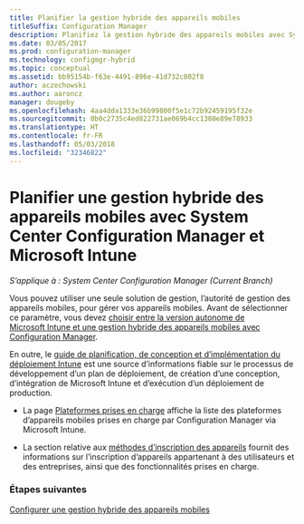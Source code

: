 ```yaml
---
title: Planifier la gestion hybride des appareils mobiles
titleSuffix: Configuration Manager
description: Planifiez la gestion hybride des appareils mobiles avec System Center Configuration Manager et Microsoft Intune.
ms.date: 03/05/2017
ms.prod: configuration-manager
ms.technology: configmgr-hybrid
ms.topic: conceptual
ms.assetid: bb95154b-f63e-4491-896e-41d732c802f8
author: aczechowski
ms.author: aaroncz
manager: dougeby
ms.openlocfilehash: 4aa4dda1333e36b99800f5e1c72b92459195f32e
ms.sourcegitcommit: 0b0c2735c4ed822731ae069b4cc1380e89e78933
ms.translationtype: HT
ms.contentlocale: fr-FR
ms.lasthandoff: 05/03/2018
ms.locfileid: "32346822"
---
```

# <a name="plan-for-hybrid-mobile-device-management-mdm-with-system-center-configuration-manager-and-microsoft-intune"></a>Planifier une gestion hybride des appareils mobiles avec System Center Configuration Manager et Microsoft Intune

*S’applique à : System Center Configuration Manager (Current Branch)*

Vous pouvez utiliser une seule solution de gestion, l’autorité de gestion des appareils mobiles, pour gérer vos appareils mobiles. Avant de sélectionner ce paramètre, vous devez [choisir entre la version autonome de Microsoft Intune et une gestion hybride des appareils mobiles avec Configuration Manager](../understand/choose-between-standalone-intune-and-hybrid-mobile-device-management.md).

En outre, le [guide de planification, de conception et d’implémentation du déploiement Intune](https://docs.microsoft.com/intune/plan-design/introduction) est une source d’informations fiable sur le processus de développement d’un plan de déploiement, de création d’une conception, d’intégration de Microsoft Intune et d’exécution d’un déploiement de production.

- La page [Plateformes prises en charge](supported-device-platforms-for-hybrid.md) affiche la liste des plateformes d’appareils mobiles prises en charge par Configuration Manager via Microsoft Intune.

- La section relative aux [méthodes d’inscription des appareils](device-enrollment-methods.md) fournit des informations sur l’inscription d’appareils appartenant à des utilisateurs et des entreprises, ainsi que des fonctionnalités prises en charge.


### <a name="next-steps"></a>Étapes suivantes
 [Configurer une gestion hybride des appareils mobiles](../deploy-use/setup-hybrid-mdm.md)
